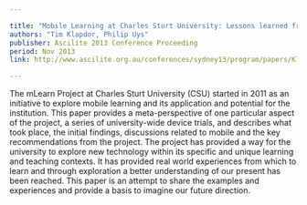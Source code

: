 ```yaml
---

title: "Mobile Learning at Charles Sturt University: Lessons learned from university-wide iPad trials in 2012"
authors: "Tim Klapdor, Philip Uys"
publisher: Ascilite 2013 Conference Proceeding
period: Nov 2013
link: http://www.ascilite.org.au/conferences/sydney13/program/papers/Klapdor.php

---
```


The mLearn Project at Charles Sturt University (CSU) started in 2011 as an initiative to explore mobile learning and its application and potential for the institution. This paper provides a meta-perspective of one particular aspect of the project, a series of university-wide device trials, and describes what took place, the initial findings, discussions related to mobile and the key recommendations from the project. The project has provided a way for the university to explore new technology within its specific and unique learning and teaching contexts. It has provided real world experiences from which to learn and through exploration a better understanding of our present has been reached. This paper is an attempt to share the examples and experiences and provide a basis to imagine our future direction.
